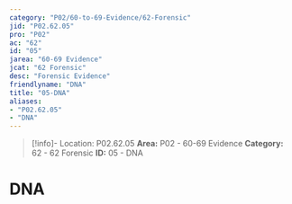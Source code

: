 ```yaml
---
category: "P02/60-to-69-Evidence/62-Forensic"
jid: "P02.62.05"
pro: "P02"
ac: "62"
id: "05"
jarea: "60-69 Evidence"
jcat: "62 Forensic"
desc: "Forensic Evidence"
friendlyname: "DNA"
title: "05-DNA"
aliases: 
- "P02.62.05"
- "DNA"
---
```

>[!info]- Location: P02.62.05
>**Area:** P02 - 60-69 Evidence
>**Category:** 62 - 62 Forensic
>**ID:** 05 - DNA

# DNA